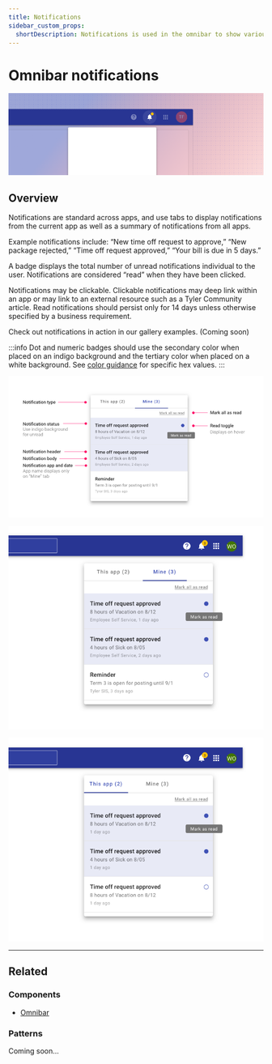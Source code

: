 ```yaml
---
title: Notifications
sidebar_custom_props:
  shortDescription: Notifications is used in the omnibar to show various system notifications for the user.
---
```


# Omnibar notifications

<ComponentVisual storybookUrl="https://forge.tylerdev.io/main/?path=/story/components-app-bar-notifications--default">

![](./images/app-bar-notifications.png)

</ComponentVisual>

## Overview

Notifications are standard across apps, and use tabs to display notifications from the current app as well as a summary of notifications from all apps. 

Example notifications include: “New time off request to approve,” “New package rejected,” “Time off request approved,” “Your bill is due in 5 days.”

A badge displays the total number of unread notifications individual to the user. Notifications are considered “read” when they have been clicked.  

Notifications may be clickable. Clickable notifications may deep link within an app or may link to an external resource such as a Tyler Community article. Read notifications should persist only for 14 days unless otherwise specified by a business requirement. 

Check out notifications in action in our gallery examples. (Coming soon)

:::info
Dot and numeric badges should use the secondary color when placed on an indigo background and the tertiary color when placed on a white background. See [color guidance](/core-components/color/guidance) for specific hex values.
:::

<ImageBlock maxWidth="600px">

![All notifications in the omnibar".](./images/notification-anatomy.png)

</ImageBlock>

<ImageBlock maxWidth="450px" caption="The notification dropdown displays a tab for all a user's notifications.">

!["My" notifications in the omnibar".](./images/desktop-omni-notifications-mine.png)

</ImageBlock>

<ImageBlock maxWidth="450px" caption="The notification dropdown displays a tab for all notifications in the app a user is currently working in.">

![All notifications in the omnibar".](./images/desktop-omni-notifications-this-app.png)

</ImageBlock>

---

## Related 

### Components

- [Omnibar](/components/omnibar)

### Patterns

Coming soon...
